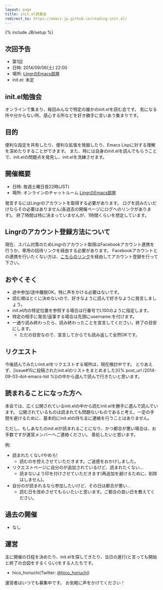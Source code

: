 ```yaml
---
layout: page
title: init.el読書会
redirect_to: https://emacs-jp.github.io/reading-init.el/
---
```

{% include JB/setup %}

## 次回予告

- 第1回
- 日時: 2014/09/06(土) 22:00
- 場所: [LingrのEmacs部屋](http://lingr.com/room/emacs/)
- init.el: 未定

## init.el勉強会

オンラインで集まり、毎回みんなで特定の誰かのinit.elを読む会です。
気になる所や分からない所、感心する所などを好き勝手に言いあう集まりです。

## 目的

便利な設定を共有したり、便利な拡張を発掘したり、Emacs Lispに対する理解を深めたりすることができます。
また、時には自身のinit.elを読んでもらうことで、init.elの問題点を発見し、init.elを洗練させます。

## 開催概要

- 日時: 毎週土曜日夜22時(JST)
- 場所: オンラインのチャットルーム [LingrのEmacs部屋](http://lingr.com/room/emacs/)

発言するにはLingrのアカウントを取得する必要があります。
ログを読みたいだけならその必要はありません(各過去の開催ページにログへのリンクがあります)。
終了時間は特に決まっていませんが、1時間くらいを想定しています。

## Lingrのアカウント登録方法について

現在、スパム対策のためLingrのアカウント取得はFacebookアカウント連携を行うか、専用の招待リンクを経由する必要があります。
Facebookアカウントとの連携を行いたくない方は、[こちらのリンク](http://goo.gl/te79YK)を経由してアカウント登録を行って下さい。

## おやくそく

- 途中参加/途中離脱OK。特に声をかける必要はないです。
- 読む順はとくに決めないので、好きなように読んで好きなように発言しましょう。
- init.el内の特定位置を参照する場合は行番号でL100のように指定します。
- 特定の相手に発言/返事する場合は先頭にusername:を付けます。
- 一通り読み終わったら、読み終わったことを宣言してください。終了の目安にします。
  - ただの目安なので、宣言してからでも読み返して全然OKです。

## リクエスト

今後読んでみたいinit.elをリクエストする場所は，現在検討中です。
とりあえず、[issue#15に投稿されたinit.elのリストをまとめました]({% post_url /2014-09-03-dot-emacs-list %})の中から選んで読んで行きたいと思います。

## 読まれることになった方へ

本会では、広く公開されているinit.elの中から読むinit.elを勝手に選んで読んでいます。
公開されているものは読まれても問題ないものであると考え、一定の手間を避けるために、基本的にinit.elの持ち主に連絡を行うことはありません。

ただし、もしあなたのinit.elが読まれることになり、かつ都合が悪い場合は、お手数ですが運営メンバーへご連絡ください。
善処したいと思います。

例:

- 読まれたくない!やめろ!
  - 読むのを控えさせていただきます。ご迷惑をおかけしました。
- リクエストページに自分のが追加されているけど、読まれたくない…
  - 読まないよう印を付けさせていただきます(再追加を避けるために、削除はしません)。
- 自分のが読まれるなら参加したいけど、その日は都合が悪い…
  - 読む日を改めさせてもらいたいと思います。ご都合の良い日を教えてください。

## 過去の開催

- なし

## 運営

主に開催の日程を決めたり、init.elを探してきたり、当日の進行(と言っても開始と終了の合図をするくらい)をする人たちです。

- hico_horiuchi(Twitter: [@hico_horiuchi](https://twitter.com/hico_horiuchi))

運営者はいつでも募集中です。
お気軽に声をかけてください！

<!--
This file has been left for redirection.
Please do not add any content.
Redirect to https://emacs-jp.github.io/reading-init.el/.
This file will be deleted after 6 month (2020/03/01).

;; Local Variables:
;; buffer-read-only: t
;; End:
-->
